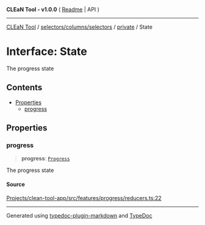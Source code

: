 **CLEaN Tool - v1.0.0** ( [Readme](../../../../../README.md) \| API )

***

[CLEaN Tool](../../../../../modules.md) / [selectors/columns/selectors](../../README.md) / [private](../README.md) / State

# Interface: State

The progress state

## Contents

- [Properties](State.md#properties)
  - [progress](State.md#progress)

## Properties

### progress

> **progress**: [`Progress`](../../../../../features/progress/reducers/type-aliases/Progress.md)

The progress state

#### Source

[Projects/clean-tool-app/src/features/progress/reducers.ts:22](https://github.com/yuckyh/clean-tool-app/)

***

Generated using [typedoc-plugin-markdown](https://www.npmjs.com/package/typedoc-plugin-markdown) and [TypeDoc](https://typedoc.org/)
